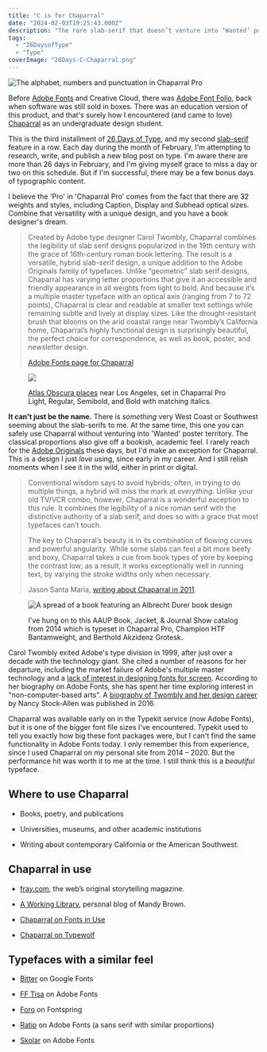 ```yaml
---
title: "C is for Chaparral"
date: "2024-02-03T19:25:43.000Z"
description: "The rare slab-serif that doesn’t venture into ‘Wanted’ poster territory."
tags: 
  - "26DaysofType"
  - "Type"
coverImage: "26Days-C-Chaparral.png"
---
```


![The alphabet, numbers and punctuation in Chaparral Pro](images/26Days-C-Chaparral-1024x576.png)

Before [Adobe Fonts](https://fonts.adobe.com/) and Creative Cloud, there was [Adobe Font Folio](https://en.wikipedia.org/wiki/Adobe_Font_Folio), back when software was still sold in boxes. There was an education version of this product, and that's surely how I encountered (and came to love) [Chaparral](https://fonts.adobe.com/fonts/chaparral) as an undergraduate design student.

This is the third installment of [26 Days of Type](https://nicksimson.com/tags/26daysoftype/), and my second [slab-serif](https://nicksimson.com/posts/besley/) feature in a row. Each day during the month of February, I'm attempting to research, write, and publish a new blog post on type. I'm aware there are more than 26 days in February, and I'm giving myself grace to miss a day or two on this schedule. But if I'm successful, there may be a few bonus days of typographic content.

I believe the 'Pro' in 'Chaparral Pro' comes from the fact that there are 32 weights and styles, including Caption, Display and Subhead optical sizes. Combine that versatility with a unique design, and you have a book designer's dream.

> Created by Adobe type designer Carol Twombly, Chaparral combines the legibility of slab serif designs popularized in the 19th century with the grace of 16th-century roman book lettering. The result is a versatile, hybrid slab-serif design, a unique addition to the Adobe Originals family of typefaces. Unlike “geometric” slab serif designs, Chaparral has varying letter proportions that give it an accessible and friendly appearance in all weights from light to bold. And because it’s a multiple master typeface with an optical axis (ranging from 7 to 72 points), Chaparral is clear and readable at smaller text settings while remaining subtle and lively at display sizes. Like the drought-resistant brush that blooms on the arid coastal range near Twombly’s California home, Chaparral’s highly functional design is surprisingly beautiful, the perfect choice for correspondence, as well as book, poster, and newsletter design.
> 
> [Adobe Fonts page for Chaparral](https://fonts.adobe.com/fonts/chaparral#about-section)

<figure>

![](images/26Days-C-Chaparral-sample-1024x576.png)

<figcaption>

[Atlas Obscura places](https://www.atlasobscura.com/articles/all-places-in-the-atlas-on-one-map) near Los Angeles, set in Chaparral Pro Light, Regular, Semibold, and Bold with matching italics.

</figcaption>

</figure>

**It can't just be the name.** There is _something_ very West Coast or Southwest seeming about the slab-serifs to me. At the same time, this one you can safely use Chaparral without venturing into 'Wanted' poster territory. The classical proportions also give off a bookish, academic feel. I rarely reach for the [Adobe Originals](https://fonts.adobe.com/foundries/adobe) these days, but I'd make an exception for Chaparral. This is a design I just _love_ using, since early in my career. And I still relish moments when I see it in the wild, either in print or digital.

> Conventional wisdom says to avoid hybrids; often, in trying to do multiple things, a hybrid will miss the mark at _everything_. Unlike your old TV/VCR combo, however, Chaparral is a wonderful exception to this rule. It combines the legibility of a nice roman serif with the distinctive authority of a slab serif, and does so with a grace that most typefaces can’t touch.
> 
> The key to Chaparral’s beauty is in its combination of flowing curves and powerful angularity. While some slabs can feel a bit more beefy and boxy, Chaparral takes a cue from book types of yore by keeping the contrast low; as a result, it works exceptionally well in running text, by varying the stroke widths only when necessary.
> 
> Jason Santa Maria, [writing about Chaparral in 2011](https://blog.typekit.com/2011/08/15/about-face-chaparral/).

<figure>

![A spread of a book featuring an Albrecht Durer book design](images/IMG_3626-1024x768.jpeg)

<figcaption>

I've hung on to this AAUP Book, Jacket, & Journal Show catalog from 2014 which is typeset in Chaparral Pro, Champion HTF Bantamweight, and Berthold Akzidenz Grotesk.

</figcaption>

</figure>

Carol Twombly exited Adobe's type division in 1999, after just over a decade with the technology giant. She cited a number of reasons for her departure, including the market failure of Adobe's multiple master technology and a [lack of interest in designing fonts for screen](https://blog.typekit.com/2014/07/30/the-adobe-originals-silver-anniversary-story-how-the-originals-endured-in-an-ever-changing-industry/). According to her biography on Adobe Fonts, she has spent her time exploring interest in "non-computer-based arts". A [biography of Twombly and her design career](https://www.alphabettes.org/review-carol-twombly-her-brief-but-brilliant-career-in-type-design/) by Nancy Stock-Allen was published in 2016.

Chaparral was available early on in the Typekit service (now Adobe Fonts), but it is one of the bigger font file sizes I've encountered. Typekit used to tell you exactly how big these font packages were, but I can't find the same functionality in Adobe Fonts today. I only remember this from experience, since I used Chaparral on my personal site from 2014 – 2020. But the performance hit was worth it to me at the time. I still think this is a _beautiful_ typeface.

## Where to use Chaparral

- Books, poetry, and publications

- Universities, museums, and other academic institutions

- Writing about contemporary California or the American Southwest.

## Chaparral in use

- [fray.com](https://fray.com/issue3/), the web’s original storytelling magazine.

- [A Working Library](https://aworkinglibrary.com/), personal blog of Mandy Brown.

- [Chaparral on Fonts in Use](https://fontsinuse.com/typefaces/28/chaparral)

- [Chaparral on Typewolf](https://www.typewolf.com/chaparral)

## Typefaces with a similar feel

- [Bitter](https://fonts.google.com/specimen/Bitter) on Google Fonts

- [FF Tisa](https://fonts.adobe.com/fonts/ff-tisa) on Adobe Fonts

- [Foro](https://www.fontspring.com/fonts/hoftype/foro) on Fontspring

- [Ratio](https://fonts.adobe.com/fonts/ratio) on Adobe Fonts (a sans serif with similar proportions)

- [Skolar](https://fonts.adobe.com/fonts/skolar) on Adobe Fonts
